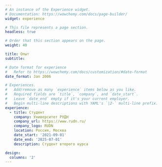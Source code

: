 ```yaml
---
# An instance of the Experience widget.
# Documentation: https://wowchemy.com/docs/page-builder/
widget: experience

# This file represents a page section.
headless: true

# Order that this section appears on the page.
weight: 40

title: Опыт
subtitle:

# Date format for experience
#   Refer to https://wowchemy.com/docs/customization/#date-format
date_format: Jan 2006

# Experiences.
#   Add/remove as many `experience` items below as you like.
#   Required fields are `title`, `company`, and `date_start`.
#   Leave `date_end` empty if it's your current employer.
#   Begin multi-line descriptions with YAML's `|2-` multi-line prefix.
experience:
  - title: Студент
    company: Университет РУДН
    company_url: https://www.rudn.ru/
    company_logo: RUDN
    location: Россия, Москва
    date_start: '2021-09-01'
    date_end: '2025-07-01'
    description: Студент второго курса

design:
  columns: '2'
---
```

